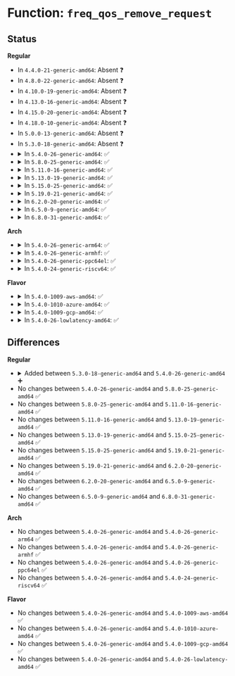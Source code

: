 # Function: <code>freq_qos_remove_request</code>

## Status
<b>Regular</b>
<ul>
<li>
In <code>4.4.0-21-generic-amd64</code>: Absent ❓
</li>
<li>
In <code>4.8.0-22-generic-amd64</code>: Absent ❓
</li>
<li>
In <code>4.10.0-19-generic-amd64</code>: Absent ❓
</li>
<li>
In <code>4.13.0-16-generic-amd64</code>: Absent ❓
</li>
<li>
In <code>4.15.0-20-generic-amd64</code>: Absent ❓
</li>
<li>
In <code>4.18.0-10-generic-amd64</code>: Absent ❓
</li>
<li>
In <code>5.0.0-13-generic-amd64</code>: Absent ❓
</li>
<li>
In <code>5.3.0-18-generic-amd64</code>: Absent ❓
</li>
<li>
<details>
<summary>In <code>5.4.0-26-generic-amd64</code>: ✅</summary>

```c
int freq_qos_remove_request(struct freq_qos_request * req)
```

```json
{
  "name": "freq_qos_remove_request",
  "collision_type": "Unique Global",
  "inline_type": "No",
  "funcs": [
    {
      "addr": 18446744071579922064,
      "name": "freq_qos_remove_request",
      "external": true,
      "loc": "kernel/power/qos.c:815",
      "file": "kernel/power/qos.c",
      "inline": "seen, unknown",
      "caller_inline": [],
      "caller_func": [
        "drivers/acpi/processor_thermal.c:acpi_thermal_cpufreq_exit",
        "drivers/acpi/processor_perflib.c:acpi_processor_ppc_exit",
        "drivers/cpufreq/cpufreq.c:cpufreq_policy_free",
        "drivers/cpufreq/cpufreq.c:cpufreq_policy_free",
        "drivers/cpufreq/intel_pstate.c:intel_cpufreq_cpu_exit",
        "drivers/cpufreq/intel_pstate.c:intel_cpufreq_cpu_exit",
        "drivers/cpufreq/intel_pstate.c:intel_cpufreq_cpu_init"
      ]
    }
  ],
  "symbols": [
    {
      "addr": 18446744071579922064,
      "name": "freq_qos_remove_request",
      "section": ".text",
      "bind": "STB_GLOBAL",
      "size": 101
    }
  ]
}
```
</details>
</li>
<li>
<details>
<summary>In <code>5.8.0-25-generic-amd64</code>: ✅</summary>

```c
int freq_qos_remove_request(struct freq_qos_request * req)
```

```json
{
  "name": "freq_qos_remove_request",
  "collision_type": "Unique Global",
  "inline_type": "No",
  "funcs": [
    {
      "addr": 18446744071579965904,
      "name": "freq_qos_remove_request",
      "external": true,
      "loc": "kernel/power/qos.c:590",
      "file": "kernel/power/qos.c",
      "inline": "seen, unknown",
      "caller_inline": [],
      "caller_func": [
        "drivers/acpi/processor_thermal.c:acpi_thermal_cpufreq_exit",
        "drivers/acpi/processor_perflib.c:acpi_processor_ppc_exit",
        "drivers/cpufreq/cpufreq.c:cpufreq_policy_free",
        "drivers/cpufreq/cpufreq.c:cpufreq_policy_free",
        "drivers/cpufreq/intel_pstate.c:intel_cpufreq_cpu_exit",
        "drivers/cpufreq/intel_pstate.c:intel_cpufreq_cpu_exit",
        "drivers/cpufreq/intel_pstate.c:intel_cpufreq_cpu_init"
      ]
    }
  ],
  "symbols": [
    {
      "addr": 18446744071579965904,
      "name": "freq_qos_remove_request",
      "section": ".text",
      "bind": "STB_GLOBAL",
      "size": 157
    }
  ]
}
```
</details>
</li>
<li>
<details>
<summary>In <code>5.11.0-16-generic-amd64</code>: ✅</summary>

```c
int freq_qos_remove_request(struct freq_qos_request * req)
```

```json
{
  "name": "freq_qos_remove_request",
  "collision_type": "Unique Global",
  "inline_type": "No",
  "funcs": [
    {
      "addr": 18446744071579953840,
      "name": "freq_qos_remove_request",
      "external": true,
      "loc": "kernel/power/qos.c:590",
      "file": "kernel/power/qos.c",
      "inline": "seen, unknown",
      "caller_inline": [],
      "caller_func": [
        "drivers/acpi/processor_thermal.c:acpi_thermal_cpufreq_exit",
        "drivers/acpi/processor_perflib.c:acpi_processor_ppc_exit",
        "drivers/cpufreq/cpufreq.c:cpufreq_policy_free",
        "drivers/cpufreq/cpufreq.c:cpufreq_policy_free",
        "drivers/cpufreq/intel_pstate.c:intel_cpufreq_cpu_exit",
        "drivers/cpufreq/intel_pstate.c:intel_cpufreq_cpu_exit",
        "drivers/cpufreq/intel_pstate.c:intel_cpufreq_cpu_init"
      ]
    }
  ],
  "symbols": [
    {
      "addr": 18446744071579953840,
      "name": "freq_qos_remove_request",
      "section": ".text",
      "bind": "STB_GLOBAL",
      "size": 157
    }
  ]
}
```
</details>
</li>
<li>
<details>
<summary>In <code>5.13.0-19-generic-amd64</code>: ✅</summary>

```c
int freq_qos_remove_request(struct freq_qos_request * req)
```

```json
{
  "name": "freq_qos_remove_request",
  "collision_type": "Unique Global",
  "inline_type": "No",
  "funcs": [
    {
      "addr": 18446744071579956560,
      "name": "freq_qos_remove_request",
      "external": true,
      "loc": "kernel/power/qos.c:590",
      "file": "kernel/power/qos.c",
      "inline": "seen, unknown",
      "caller_inline": [],
      "caller_func": [
        "drivers/acpi/processor_thermal.c:acpi_thermal_cpufreq_exit",
        "drivers/acpi/processor_perflib.c:acpi_processor_ppc_exit",
        "drivers/cpufreq/cpufreq.c:cpufreq_policy_free",
        "drivers/cpufreq/cpufreq.c:cpufreq_policy_free",
        "drivers/cpufreq/intel_pstate.c:intel_cpufreq_cpu_exit",
        "drivers/cpufreq/intel_pstate.c:intel_cpufreq_cpu_exit",
        "drivers/cpufreq/intel_pstate.c:intel_cpufreq_cpu_init",
        "drivers/powercap/dtpm_cpu.c:pd_release"
      ]
    }
  ],
  "symbols": [
    {
      "addr": 18446744071579956560,
      "name": "freq_qos_remove_request",
      "section": ".text",
      "bind": "STB_GLOBAL",
      "size": 157
    }
  ]
}
```
</details>
</li>
<li>
<details>
<summary>In <code>5.15.0-25-generic-amd64</code>: ✅</summary>

```c
int freq_qos_remove_request(struct freq_qos_request * req)
```

```json
{
  "name": "freq_qos_remove_request",
  "collision_type": "Unique Global",
  "inline_type": "No",
  "funcs": [
    {
      "addr": 18446744071580085920,
      "name": "freq_qos_remove_request",
      "external": true,
      "loc": "kernel/power/qos.c:590",
      "file": "kernel/power/qos.c",
      "inline": "seen, unknown",
      "caller_inline": [],
      "caller_func": [
        "drivers/acpi/processor_thermal.c:acpi_thermal_cpufreq_exit",
        "drivers/acpi/processor_perflib.c:acpi_processor_ppc_exit",
        "drivers/cpufreq/cpufreq.c:cpufreq_policy_free",
        "drivers/cpufreq/cpufreq.c:cpufreq_policy_free",
        "drivers/cpufreq/intel_pstate.c:intel_cpufreq_cpu_exit",
        "drivers/cpufreq/intel_pstate.c:intel_cpufreq_cpu_exit",
        "drivers/cpufreq/intel_pstate.c:intel_cpufreq_cpu_init",
        "drivers/powercap/dtpm_cpu.c:pd_release"
      ]
    }
  ],
  "symbols": [
    {
      "addr": 18446744071580085920,
      "name": "freq_qos_remove_request",
      "section": ".text",
      "bind": "STB_GLOBAL",
      "size": 157
    }
  ]
}
```
</details>
</li>
<li>
<details>
<summary>In <code>5.19.0-21-generic-amd64</code>: ✅</summary>

```c
int freq_qos_remove_request(struct freq_qos_request * req)
```

```json
{
  "name": "freq_qos_remove_request",
  "collision_type": "Unique Global",
  "inline_type": "No",
  "funcs": [
    {
      "addr": 18446744071580222464,
      "name": "freq_qos_remove_request",
      "external": true,
      "loc": "kernel/power/qos.c:590",
      "file": "kernel/power/qos.c",
      "inline": "seen, unknown",
      "caller_inline": [],
      "caller_func": [
        "drivers/acpi/processor_thermal.c:acpi_thermal_cpufreq_exit",
        "drivers/acpi/processor_perflib.c:acpi_processor_ppc_exit",
        "drivers/cpufreq/cpufreq.c:cpufreq_policy_free",
        "drivers/cpufreq/cpufreq.c:cpufreq_policy_free",
        "drivers/cpufreq/amd-pstate.c:amd_pstate_cpu_exit",
        "drivers/cpufreq/amd-pstate.c:amd_pstate_cpu_exit",
        "drivers/cpufreq/amd-pstate.c:amd_pstate_cpu_init",
        "drivers/cpufreq/intel_pstate.c:intel_cpufreq_cpu_exit",
        "drivers/cpufreq/intel_pstate.c:intel_cpufreq_cpu_exit",
        "drivers/cpufreq/intel_pstate.c:intel_cpufreq_cpu_init"
      ]
    }
  ],
  "symbols": [
    {
      "addr": 18446744071580222464,
      "name": "freq_qos_remove_request",
      "section": ".text",
      "bind": "STB_GLOBAL",
      "size": 197
    }
  ]
}
```
</details>
</li>
<li>
<details>
<summary>In <code>6.2.0-20-generic-amd64</code>: ✅</summary>

```c
int freq_qos_remove_request(struct freq_qos_request * req)
```

```json
{
  "name": "freq_qos_remove_request",
  "collision_type": "Unique Global",
  "inline_type": "No",
  "funcs": [
    {
      "addr": 18446744071580413280,
      "name": "freq_qos_remove_request",
      "external": true,
      "loc": "kernel/power/qos.c:590",
      "file": "kernel/power/qos.c",
      "inline": "seen, unknown",
      "caller_inline": [],
      "caller_func": [
        "drivers/acpi/processor_thermal.c:acpi_thermal_cpufreq_exit",
        "drivers/acpi/processor_perflib.c:acpi_processor_ppc_exit",
        "drivers/cpufreq/cpufreq.c:cpufreq_policy_free",
        "drivers/cpufreq/cpufreq.c:cpufreq_policy_free",
        "drivers/cpufreq/amd-pstate.c:amd_pstate_cpu_exit",
        "drivers/cpufreq/amd-pstate.c:amd_pstate_cpu_exit",
        "drivers/cpufreq/amd-pstate.c:amd_pstate_cpu_init",
        "drivers/cpufreq/intel_pstate.c:intel_cpufreq_cpu_exit",
        "drivers/cpufreq/intel_pstate.c:intel_cpufreq_cpu_exit",
        "drivers/cpufreq/intel_pstate.c:intel_cpufreq_cpu_init"
      ]
    }
  ],
  "symbols": [
    {
      "addr": 18446744071580413280,
      "name": "freq_qos_remove_request",
      "section": ".text",
      "bind": "STB_GLOBAL",
      "size": 197
    }
  ]
}
```
</details>
</li>
<li>
<details>
<summary>In <code>6.5.0-9-generic-amd64</code>: ✅</summary>

```c
int freq_qos_remove_request(struct freq_qos_request * req)
```

```json
{
  "name": "freq_qos_remove_request",
  "collision_type": "Unique Global",
  "inline_type": "No",
  "funcs": [
    {
      "addr": 18446744071580481968,
      "name": "freq_qos_remove_request",
      "external": true,
      "loc": "kernel/power/qos.c:595",
      "file": "kernel/power/qos.c",
      "inline": "seen, unknown",
      "caller_inline": [],
      "caller_func": [
        "drivers/acpi/processor_thermal.c:acpi_thermal_cpufreq_exit",
        "drivers/acpi/processor_perflib.c:acpi_processor_ppc_exit",
        "drivers/cpufreq/cpufreq.c:cpufreq_policy_free",
        "drivers/cpufreq/cpufreq.c:cpufreq_policy_free",
        "drivers/cpufreq/amd-pstate.c:amd_pstate_cpu_exit",
        "drivers/cpufreq/amd-pstate.c:amd_pstate_cpu_exit",
        "drivers/cpufreq/amd-pstate.c:amd_pstate_cpu_init",
        "drivers/cpufreq/intel_pstate.c:intel_cpufreq_cpu_exit",
        "drivers/cpufreq/intel_pstate.c:intel_cpufreq_cpu_exit",
        "drivers/cpufreq/intel_pstate.c:intel_cpufreq_cpu_init"
      ]
    }
  ],
  "symbols": [
    {
      "addr": 18446744071580481968,
      "name": "freq_qos_remove_request",
      "section": ".text",
      "bind": "STB_GLOBAL",
      "size": 197
    }
  ]
}
```
</details>
</li>
<li>
<details>
<summary>In <code>6.8.0-31-generic-amd64</code>: ✅</summary>

```c
int freq_qos_remove_request(struct freq_qos_request * req)
```

```json
{
  "name": "freq_qos_remove_request",
  "collision_type": "Unique Global",
  "inline_type": "No",
  "funcs": [
    {
      "addr": 18446744071580541808,
      "name": "freq_qos_remove_request",
      "external": true,
      "loc": "kernel/power/qos.c:600",
      "file": "kernel/power/qos.c",
      "inline": "seen, unknown",
      "caller_inline": [],
      "caller_func": [
        "drivers/acpi/processor_thermal.c:acpi_thermal_cpufreq_exit",
        "drivers/acpi/processor_perflib.c:acpi_processor_ppc_exit",
        "drivers/cpufreq/cpufreq.c:cpufreq_policy_free",
        "drivers/cpufreq/cpufreq.c:cpufreq_policy_free",
        "drivers/cpufreq/amd-pstate.c:amd_pstate_cpu_exit",
        "drivers/cpufreq/amd-pstate.c:amd_pstate_cpu_exit",
        "drivers/cpufreq/amd-pstate.c:amd_pstate_cpu_init",
        "drivers/cpufreq/intel_pstate.c:intel_cpufreq_cpu_exit",
        "drivers/cpufreq/intel_pstate.c:intel_cpufreq_cpu_exit",
        "drivers/cpufreq/intel_pstate.c:intel_cpufreq_cpu_init"
      ]
    }
  ],
  "symbols": [
    {
      "addr": 18446744071580541808,
      "name": "freq_qos_remove_request",
      "section": ".text",
      "bind": "STB_GLOBAL",
      "size": 197
    }
  ]
}
```
</details>
</li>
</ul>
<b>Arch</b>
<ul>
<li>
<details>
<summary>In <code>5.4.0-26-generic-arm64</code>: ✅</summary>

```c
int freq_qos_remove_request(struct freq_qos_request * req)
```

```json
{
  "name": "freq_qos_remove_request",
  "collision_type": "Unique Global",
  "inline_type": "No",
  "funcs": [
    {
      "addr": 18446603336491129896,
      "name": "freq_qos_remove_request",
      "external": true,
      "loc": "kernel/power/qos.c:815",
      "file": "kernel/power/qos.c",
      "inline": "seen, unknown",
      "caller_inline": [],
      "caller_func": [
        "drivers/acpi/processor_perflib.c:acpi_processor_ppc_exit",
        "drivers/thermal/cpu_cooling.c:__cpufreq_cooling_register",
        "drivers/cpufreq/cpufreq.c:cpufreq_policy_free",
        "drivers/cpufreq/cpufreq.c:cpufreq_policy_free"
      ]
    }
  ],
  "symbols": [
    {
      "addr": 18446603336491129896,
      "name": "freq_qos_remove_request",
      "section": ".text",
      "bind": "STB_GLOBAL",
      "size": 124
    }
  ]
}
```
</details>
</li>
<li>
<details>
<summary>In <code>5.4.0-26-generic-armhf</code>: ✅</summary>

```c
int freq_qos_remove_request(struct freq_qos_request * req)
```

```json
{
  "name": "freq_qos_remove_request",
  "collision_type": "Unique Global",
  "inline_type": "No",
  "funcs": [
    {
      "addr": 3225127776,
      "name": "freq_qos_remove_request",
      "external": true,
      "loc": "kernel/power/qos.c:815",
      "file": "kernel/power/qos.c",
      "inline": "seen, unknown",
      "caller_inline": [],
      "caller_func": [
        "drivers/thermal/cpu_cooling.c:__cpufreq_cooling_register",
        "drivers/cpufreq/cpufreq.c:cpufreq_policy_free",
        "drivers/cpufreq/cpufreq.c:cpufreq_policy_free"
      ]
    }
  ],
  "symbols": [
    {
      "addr": 3225127776,
      "name": "freq_qos_remove_request",
      "section": ".text",
      "bind": "STB_GLOBAL",
      "size": 140
    }
  ]
}
```
</details>
</li>
<li>
<details>
<summary>In <code>5.4.0-26-generic-ppc64el</code>: ✅</summary>

```c
int freq_qos_remove_request(struct freq_qos_request * req)
```

```json
{
  "name": "freq_qos_remove_request",
  "collision_type": "Unique Global",
  "inline_type": "No",
  "funcs": [
    {
      "addr": 13835058055284020224,
      "name": "freq_qos_remove_request",
      "external": true,
      "loc": "kernel/power/qos.c:815",
      "file": "kernel/power/qos.c",
      "inline": "seen, unknown",
      "caller_inline": [],
      "caller_func": [
        "drivers/thermal/cpu_cooling.c:__cpufreq_cooling_register",
        "drivers/cpufreq/cpufreq.c:cpufreq_policy_free",
        "drivers/cpufreq/cpufreq.c:cpufreq_policy_free"
      ]
    }
  ],
  "symbols": [
    {
      "addr": 13835058055284020224,
      "name": "freq_qos_remove_request",
      "section": ".text",
      "bind": "STB_GLOBAL",
      "size": 164
    }
  ]
}
```
</details>
</li>
<li>
<details>
<summary>In <code>5.4.0-24-generic-riscv64</code>: ✅</summary>

```c
int freq_qos_remove_request(struct freq_qos_request * req)
```

```json
{
  "name": "freq_qos_remove_request",
  "collision_type": "Unique Global",
  "inline_type": "No",
  "funcs": [
    {
      "addr": 18446743936271700576,
      "name": "freq_qos_remove_request",
      "external": true,
      "loc": "kernel/power/qos.c:815",
      "file": "kernel/power/qos.c",
      "inline": "seen, unknown",
      "caller_inline": [],
      "caller_func": []
    }
  ],
  "symbols": [
    {
      "addr": 18446743936271700576,
      "name": "freq_qos_remove_request",
      "section": ".text",
      "bind": "STB_GLOBAL",
      "size": 100
    }
  ]
}
```
</details>
</li>
</ul>
<b>Flavor</b>
<ul>
<li>
<details>
<summary>In <code>5.4.0-1009-aws-amd64</code>: ✅</summary>

```c
int freq_qos_remove_request(struct freq_qos_request * req)
```

```json
{
  "name": "freq_qos_remove_request",
  "collision_type": "Unique Global",
  "inline_type": "No",
  "funcs": [
    {
      "addr": 18446744071579894176,
      "name": "freq_qos_remove_request",
      "external": true,
      "loc": "kernel/power/qos.c:815",
      "file": "kernel/power/qos.c",
      "inline": "seen, unknown",
      "caller_inline": [],
      "caller_func": [
        "drivers/acpi/processor_thermal.c:acpi_thermal_cpufreq_exit",
        "drivers/acpi/processor_perflib.c:acpi_processor_ppc_exit",
        "drivers/cpufreq/cpufreq.c:cpufreq_policy_free",
        "drivers/cpufreq/cpufreq.c:cpufreq_policy_free",
        "drivers/cpufreq/intel_pstate.c:intel_cpufreq_cpu_exit",
        "drivers/cpufreq/intel_pstate.c:intel_cpufreq_cpu_exit",
        "drivers/cpufreq/intel_pstate.c:intel_cpufreq_cpu_init"
      ]
    }
  ],
  "symbols": [
    {
      "addr": 18446744071579894176,
      "name": "freq_qos_remove_request",
      "section": ".text",
      "bind": "STB_GLOBAL",
      "size": 101
    }
  ]
}
```
</details>
</li>
<li>
<details>
<summary>In <code>5.4.0-1010-azure-amd64</code>: ✅</summary>

```c
int freq_qos_remove_request(struct freq_qos_request * req)
```

```json
{
  "name": "freq_qos_remove_request",
  "collision_type": "Unique Global",
  "inline_type": "No",
  "funcs": [
    {
      "addr": 18446744071579829136,
      "name": "freq_qos_remove_request",
      "external": true,
      "loc": "kernel/power/qos.c:815",
      "file": "kernel/power/qos.c",
      "inline": "seen, unknown",
      "caller_inline": [],
      "caller_func": [
        "drivers/acpi/processor_thermal.c:acpi_thermal_cpufreq_exit",
        "drivers/acpi/processor_perflib.c:acpi_processor_ppc_exit",
        "drivers/cpufreq/cpufreq.c:cpufreq_policy_free",
        "drivers/cpufreq/cpufreq.c:cpufreq_policy_free",
        "drivers/cpufreq/intel_pstate.c:intel_cpufreq_cpu_exit",
        "drivers/cpufreq/intel_pstate.c:intel_cpufreq_cpu_exit",
        "drivers/cpufreq/intel_pstate.c:intel_cpufreq_cpu_init"
      ]
    }
  ],
  "symbols": [
    {
      "addr": 18446744071579829136,
      "name": "freq_qos_remove_request",
      "section": ".text",
      "bind": "STB_GLOBAL",
      "size": 101
    }
  ]
}
```
</details>
</li>
<li>
<details>
<summary>In <code>5.4.0-1009-gcp-amd64</code>: ✅</summary>

```c
int freq_qos_remove_request(struct freq_qos_request * req)
```

```json
{
  "name": "freq_qos_remove_request",
  "collision_type": "Unique Global",
  "inline_type": "No",
  "funcs": [
    {
      "addr": 18446744071579882336,
      "name": "freq_qos_remove_request",
      "external": true,
      "loc": "kernel/power/qos.c:815",
      "file": "kernel/power/qos.c",
      "inline": "seen, unknown",
      "caller_inline": [],
      "caller_func": [
        "drivers/acpi/processor_thermal.c:acpi_thermal_cpufreq_exit",
        "drivers/acpi/processor_perflib.c:acpi_processor_ppc_exit",
        "drivers/cpufreq/cpufreq.c:cpufreq_policy_free",
        "drivers/cpufreq/cpufreq.c:cpufreq_policy_free",
        "drivers/cpufreq/intel_pstate.c:intel_cpufreq_cpu_exit",
        "drivers/cpufreq/intel_pstate.c:intel_cpufreq_cpu_exit",
        "drivers/cpufreq/intel_pstate.c:intel_cpufreq_cpu_init"
      ]
    }
  ],
  "symbols": [
    {
      "addr": 18446744071579882336,
      "name": "freq_qos_remove_request",
      "section": ".text",
      "bind": "STB_GLOBAL",
      "size": 101
    }
  ]
}
```
</details>
</li>
<li>
<details>
<summary>In <code>5.4.0-26-lowlatency-amd64</code>: ✅</summary>

```c
int freq_qos_remove_request(struct freq_qos_request * req)
```

```json
{
  "name": "freq_qos_remove_request",
  "collision_type": "Unique Global",
  "inline_type": "No",
  "funcs": [
    {
      "addr": 18446744071579928016,
      "name": "freq_qos_remove_request",
      "external": true,
      "loc": "kernel/power/qos.c:815",
      "file": "kernel/power/qos.c",
      "inline": "seen, unknown",
      "caller_inline": [],
      "caller_func": [
        "drivers/acpi/processor_thermal.c:acpi_thermal_cpufreq_exit",
        "drivers/acpi/processor_perflib.c:acpi_processor_ppc_exit",
        "drivers/cpufreq/cpufreq.c:cpufreq_policy_free",
        "drivers/cpufreq/cpufreq.c:cpufreq_policy_free",
        "drivers/cpufreq/intel_pstate.c:intel_cpufreq_cpu_exit",
        "drivers/cpufreq/intel_pstate.c:intel_cpufreq_cpu_exit",
        "drivers/cpufreq/intel_pstate.c:intel_cpufreq_cpu_init"
      ]
    }
  ],
  "symbols": [
    {
      "addr": 18446744071579928016,
      "name": "freq_qos_remove_request",
      "section": ".text",
      "bind": "STB_GLOBAL",
      "size": 101
    }
  ]
}
```
</details>
</li>
</ul>

## Differences
<b>Regular</b>
<ul>
<li>
<details>
<summary>Added between <code>5.3.0-18-generic-amd64</code> and <code>5.4.0-26-generic-amd64</code> ➕</summary>

```c
int freq_qos_remove_request(struct freq_qos_request * req)
```
</details>
</li>
<li>
No changes between <code>5.4.0-26-generic-amd64</code> and <code>5.8.0-25-generic-amd64</code> ✅
</li>
<li>
No changes between <code>5.8.0-25-generic-amd64</code> and <code>5.11.0-16-generic-amd64</code> ✅
</li>
<li>
No changes between <code>5.11.0-16-generic-amd64</code> and <code>5.13.0-19-generic-amd64</code> ✅
</li>
<li>
No changes between <code>5.13.0-19-generic-amd64</code> and <code>5.15.0-25-generic-amd64</code> ✅
</li>
<li>
No changes between <code>5.15.0-25-generic-amd64</code> and <code>5.19.0-21-generic-amd64</code> ✅
</li>
<li>
No changes between <code>5.19.0-21-generic-amd64</code> and <code>6.2.0-20-generic-amd64</code> ✅
</li>
<li>
No changes between <code>6.2.0-20-generic-amd64</code> and <code>6.5.0-9-generic-amd64</code> ✅
</li>
<li>
No changes between <code>6.5.0-9-generic-amd64</code> and <code>6.8.0-31-generic-amd64</code> ✅
</li>
</ul>
<b>Arch</b>
<ul>
<li>
No changes between <code>5.4.0-26-generic-amd64</code> and <code>5.4.0-26-generic-arm64</code> ✅
</li>
<li>
No changes between <code>5.4.0-26-generic-amd64</code> and <code>5.4.0-26-generic-armhf</code> ✅
</li>
<li>
No changes between <code>5.4.0-26-generic-amd64</code> and <code>5.4.0-26-generic-ppc64el</code> ✅
</li>
<li>
No changes between <code>5.4.0-26-generic-amd64</code> and <code>5.4.0-24-generic-riscv64</code> ✅
</li>
</ul>
<b>Flavor</b>
<ul>
<li>
No changes between <code>5.4.0-26-generic-amd64</code> and <code>5.4.0-1009-aws-amd64</code> ✅
</li>
<li>
No changes between <code>5.4.0-26-generic-amd64</code> and <code>5.4.0-1010-azure-amd64</code> ✅
</li>
<li>
No changes between <code>5.4.0-26-generic-amd64</code> and <code>5.4.0-1009-gcp-amd64</code> ✅
</li>
<li>
No changes between <code>5.4.0-26-generic-amd64</code> and <code>5.4.0-26-lowlatency-amd64</code> ✅
</li>
</ul>
